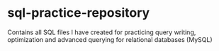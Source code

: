 # sql-practice-repository
Contains all SQL files I have created for practicing query writing, optimization and advanced querying for relational databases (MySQL)
